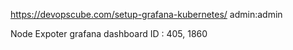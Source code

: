 https://devopscube.com/setup-grafana-kubernetes/
admin:admin


Node Expoter grafana dashboard ID : 405, 1860